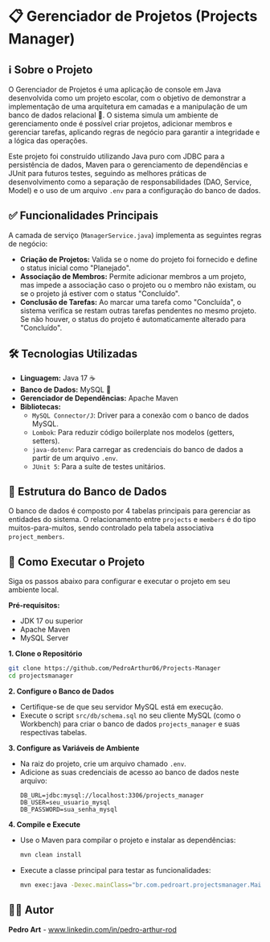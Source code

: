 # 📋 Gerenciador de Projetos (Projects Manager)

## ℹ️ Sobre o Projeto

O Gerenciador de Projetos é uma aplicação de console em Java desenvolvida como um projeto escolar, com o objetivo de demonstrar a implementação de uma arquitetura em camadas e a manipulação de um banco de dados relacional 🚀. O sistema simula um ambiente de gerenciamento onde é possível criar projetos, adicionar membros e gerenciar tarefas, aplicando regras de negócio para garantir a integridade e a lógica das operações.

Este projeto foi construído utilizando Java puro com JDBC para a persistência de dados, Maven para o gerenciamento de dependências e JUnit para futuros testes, seguindo as melhores práticas de desenvolvimento como a separação de responsabilidades (DAO, Service, Model) e o uso de um arquivo `.env` para a configuração do banco de dados.

## ✅ Funcionalidades Principais

A camada de serviço (`ManagerService.java`) implementa as seguintes regras de negócio:
- **Criação de Projetos:** Valida se o nome do projeto foi fornecido e define o status inicial como "Planejado".
- **Associação de Membros:** Permite adicionar membros a um projeto, mas impede a associação caso o projeto ou o membro não existam, ou se o projeto já estiver com o status "Concluído".
- **Conclusão de Tarefas:** Ao marcar uma tarefa como "Concluída", o sistema verifica se restam outras tarefas pendentes no mesmo projeto. Se não houver, o status do projeto é automaticamente alterado para "Concluído".

## 🛠️ Tecnologias Utilizadas

- **Linguagem:** Java 17 ☕
- **Banco de Dados:** MySQL 🐬
- **Gerenciador de Dependências:** Apache Maven
- **Bibliotecas:**
  - `MySQL Connector/J`: Driver para a conexão com o banco de dados MySQL.
  - `Lombok`: Para reduzir código boilerplate nos modelos (getters, setters).
  - `java-dotenv`: Para carregar as credenciais do banco de dados a partir de um arquivo `.env`.
  - `JUnit 5`: Para a suíte de testes unitários.

## 💾 Estrutura do Banco de Dados

O banco de dados é composto por 4 tabelas principais para gerenciar as entidades do sistema. O relacionamento entre `projects` e `members` é do tipo muitos-para-muitos, sendo controlado pela tabela associativa `project_members`.


## 🚀 Como Executar o Projeto

Siga os passos abaixo para configurar e executar o projeto em seu ambiente local.

**Pré-requisitos:**
- JDK 17 ou superior
- Apache Maven
- MySQL Server

**1. Clone o Repositório**
```bash
git clone https://github.com/PedroArthur06/Projects-Manager
cd projectsmanager
```

**2. Configure o Banco de Dados**
   - Certifique-se de que seu servidor MySQL está em execução.
   - Execute o script `src/db/schema.sql` no seu cliente MySQL (como o Workbench) para criar o banco de dados `projects_manager` e suas respectivas tabelas.

**3. Configure as Variáveis de Ambiente**
   - Na raiz do projeto, crie um arquivo chamado `.env`.
   - Adicione as suas credenciais de acesso ao banco de dados neste arquivo:
     ```env
     DB_URL=jdbc:mysql://localhost:3306/projects_manager
     DB_USER=seu_usuario_mysql
     DB_PASSWORD=sua_senha_mysql
     ```

**4. Compile e Execute**
   - Use o Maven para compilar o projeto e instalar as dependências:
     ```bash
     mvn clean install
     ```
   - Execute a classe principal para testar as funcionalidades:
     ```bash
     mvn exec:java -Dexec.mainClass="br.com.pedroart.projectsmanager.Main"
     ```

## 👨‍💻 Autor

**Pedro Art** - www.linkedin.com/in/pedro-arthur-rod
